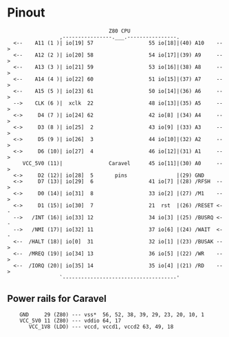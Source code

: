 # Pinout

                                     Z80 CPU
                     ,----------------.___.----------------.
      <--    A11 (1 )| io[19] 57                  55 io[18]|(40) A10    -->
      <--    A12 (2 )| io[20] 58                  54 io[17]|(39) A9     -->
      <--    A13 (3 )| io[21] 59                  53 io[16]|(38) A8     -->
      <--    A14 (4 )| io[22] 60                  51 io[15]|(37) A7     -->
      <--    A15 (5 )| io[23] 61                  50 io[14]|(36) A6     -->
      -->    CLK (6 )|  xclk  22                  48 io[13]|(35) A5     -->
      <->     D4 (7 )| io[24] 62                  42 io[8] |(34) A4     -->
      <->     D3 (8 )| io[25]  2                  43 io[9] |(33) A3     -->
      <->     D5 (9 )| io[26]  3                  44 io[10]|(32) A2     -->
      <->     D6 (10)| io[27]  4                  46 io[12]|(31) A1     -->
         VCC_5V0 (11)|               Caravel      45 io[11]|(30) A0     -->
      <->     D2 (12)| io[28]  5       pins                |(29) GND
      <->     D7 (13)| io[29]  6                  41 io[7] |(28) /RFSH  -->
      <->     D0 (14)| io[31]  8                  33 io[2] |(27) /M1    -->
      <->     D1 (15)| io[30]  7                  21  rst  |(26) /RESET <--
      -->   /INT (16)| io[33] 12                  34 io[3] |(25) /BUSRQ <--
      -->   /NMI (17)| io[32] 11                  37 io[6] |(24) /WAIT  <--
      <--  /HALT (18)| io[0]  31                  32 io[1] |(23) /BUSAK -->
      <--  /MREQ (19)| io[34] 13                  36 io[5] |(22) /WR    -->
      <--  /IORQ (20)| io[35] 14                  35 io[4] |(21) /RD    -->
                     `-------------------------------------'


## Power rails for Caravel
        GND     29 (Z80) --- vss*  56, 52, 38, 39, 29, 23, 20, 10, 1
        VCC_5V0 11 (Z80) --- vddio 64, 17
           VCC_1V8 (LDO) --- vccd, vccd1, vccd2 63, 49, 18
